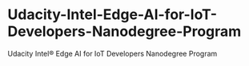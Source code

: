 # Udacity-Intel-Edge-AI-for-IoT-Developers-Nanodegree-Program
Udacity Intel® Edge AI for IoT Developers Nanodegree Program
